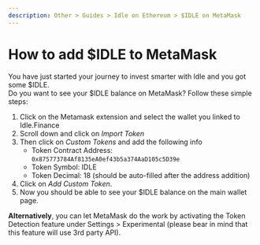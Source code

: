 ```yaml
---
description: Other > Guides > Idle on Ethereum > $IDLE on MetaMask
---
```


# How to add $IDLE to MetaMask

You have just started your journey to invest smarter with Idle and you got some $IDLE. \
Do you want to see your $IDLE balance on MetaMask? Follow these simple steps:

1. Click on the Metamask extension and select the wallet you linked to Idle.Finance
2. Scroll down and click on _Import Token_
3. Then click on _Custom Tokens_ and add the following info
   * Token Contract Address: `0x875773784Af8135eA0ef43b5a374AaD105c5D39e`&#x20;
   * Token Symbol: IDLE&#x20;
   * Token Decimal: 18 (should be auto-filled after the address addition)
4. Click on _Add Custom Token_.&#x20;
5. Now you should be able to see your $IDLE balance on the main wallet page.

**Alternatively**, you can let MetaMask do the work by activating the Token Detection feature under Settings > Experimental (please bear in mind that this feature will use 3rd party API).
